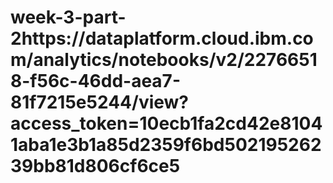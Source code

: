 # week-3-part-2https://dataplatform.cloud.ibm.com/analytics/notebooks/v2/22766518-f56c-46dd-aea7-81f7215e5244/view?access_token=10ecb1fa2cd42e81041aba1e3b1a85d2359f6bd50219526239bb81d806cf6ce5
